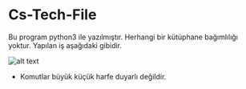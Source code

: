 # Cs-Tech-File

Bu program python3 ile yazılmıştır. Herhangi bir kütüphane bağımlılığı yoktur.
Yapılan iş aşağıdaki gibidir.

![alt text](https://pasteboard.co/HYmJYlX.png)

* Komutlar büyük küçük harfe duyarlı değildir.
